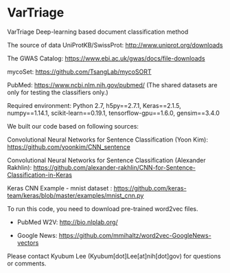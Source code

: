# VarTriage

VarTriage Deep-learning based document classification method

The source of data
UniProtKB/SwissProt: http://www.uniprot.org/downloads

The GWAS Catalog: https://www.ebi.ac.uk/gwas/docs/file-downloads

mycoSet: https://github.com/TsangLab/mycoSORT

PubMed: https://www.ncbi.nlm.nih.gov/pubmed/
(The shared datasets are only for testing the classifiers only.)

Required environment: 
Python 2.7, 
h5py==2.7.1, 
Keras==2.1.5, 
numpy==1.14.1, 
scikit-learn==0.19.1, 
tensorflow-gpu==1.6.0, 
gensim==3.4.0

We built our code based on following sources: 

Convolutional Neural Networks for Sentence Classification (Yoon Kim):
https://github.com/yoonkim/CNN_sentence

Convolutional Neural Networks for Sentence Classification (Alexander Rakhlin): 
https://github.com/alexander-rakhlin/CNN-for-Sentence-Classification-in-Keras

Keras CNN Example - mnist dataset : 
https://github.com/keras-team/keras/blob/master/examples/mnist_cnn.py

To run this code, you need to download pre-trained word2vec files.

 - PubMed W2V: http://bio.nlplab.org/ 
 
 - Google News: https://github.com/mmihaltz/word2vec-GoogleNews-vectors


Please contact Kyubum Lee (Kyubum[dot]Lee[at]nih[dot]gov) for questions or comments.
